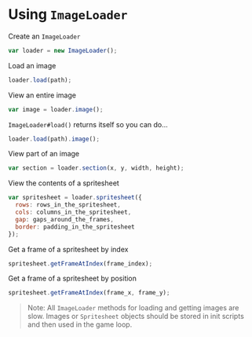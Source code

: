 # Using `ImageLoader`
Create an `ImageLoader`
```js
var loader = new ImageLoader();
```
Load an image
```js
loader.load(path);
```
View an entire image
```js
var image = loader.image();
```
`ImageLoader#load()` returns itself so you can do...
```js
loader.load(path).image();
```
View part of an image
```js
var section = loader.section(x, y, width, height);
```
View the contents of a spritesheet
```js
var spritesheet = loader.spritesheet({
  rows: rows_in_the_spritesheet,
  cols: columns_in_the_spritesheet,
  gap: gaps_around_the_frames,
  border: padding_in_the_spritesheet
});
```
Get a frame of a spritesheet by index
```js
spritesheet.getFrameAtIndex(frame_index);
```
Get a frame of a spritesheet by position
```js
spritesheet.getFrameAtIndex(frame_x, frame_y);
```
> Note: All `ImageLoader` methods for loading and getting images are slow. Images or `Spritesheet` objects should be stored in init scripts and then used in the game loop.
